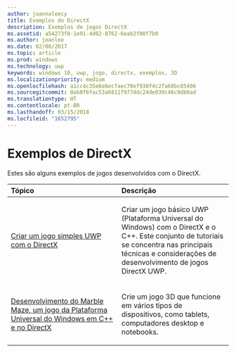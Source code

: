 ```yaml
---
author: joannaleecy
title: Exemplos do DirectX
description: Exemplos de jogos DirectX
ms.assetid: a54273f8-1e91-4d02-8762-6eab2f00f7b0
ms.author: joanlee
ms.date: 02/08/2017
ms.topic: article
ms.prod: windows
ms.technology: uwp
keywords: windows 10, uwp, jogo, directx, exemplos, 3D
ms.localizationpriority: medium
ms.openlocfilehash: a1cc4c35e6e6ecfaec70ef930f4c2fa68bc85406
ms.sourcegitcommit: 0ab8f6fac53a6811f977ddc24de039c46c9db0ad
ms.translationtype: HT
ms.contentlocale: pt-BR
ms.lasthandoff: 03/15/2018
ms.locfileid: "1652795"
---
```

# <a name="directx-samples"></a>Exemplos de DirectX

Estes são alguns exemplos de jogos desenvolvidos com o DirectX.

<table>
<colgroup>
<col width="50%" />
<col width="50%" />
</colgroup>
<thead>
<tr class="header">
<th align="left">Tópico</th>
<th align="left">Descrição</th>
</tr>
</thead>
<tbody>
<tr class="odd">
<td align="left"><p><a href="tutorial--create-your-first-uwp-directx-game.md">Criar um jogo simples UWP com o DirectX</a></p></td>
<td align="left"><p>Criar um jogo básico UWP (Plataforma Universal do Windows) com o DirectX e o C++. Este conjunto de tutoriais se concentra nas principais técnicas e considerações de desenvolvimento de jogos DirectX UWP.</p></td>
</tr>
<tr class="even">
<td align="left"><p><a href="developing-marble-maze-a-windows-store-game-in-cpp-and-directx.md">Desenvolvimento do Marble Maze, um jogo da Plataforma Universal do Windows em C++ e no DirectX</a></p></td>
<td align="left"><p>Crie um jogo 3D que funcione em vários tipos de dispositivos, como tablets, computadores desktop e notebooks.</p></td>
</tr>
</tbody>
</table>